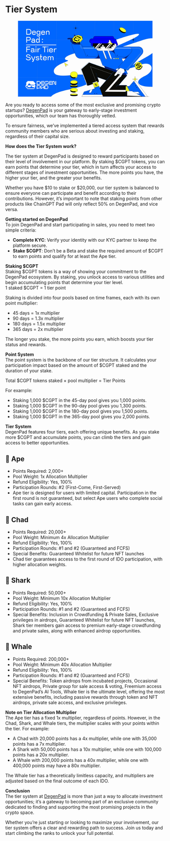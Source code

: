# Tier System

<figure><img src="../../../.gitbook/assets/image (17).png" alt=""><figcaption></figcaption></figure>

Are you ready to access some of the most exclusive and promising crypto startups? [DegenPad](http://degenpad.com/) is your gateway to early-stage investment opportunities, which our team has thoroughly vetted.

To ensure fairness, we’ve implemented a tiered access system that rewards community members who are serious about investing and staking, regardless of their capital size.

**How does the Tier System work?**

The tier system at DegenPad is designed to reward participants based on their level of involvement in our platform. By staking $CGPT tokens, you can earn points that determine your tier, which in turn affects your access to different stages of investment opportunities. The more points you have, the higher your tier, and the greater your benefits.

Whether you have $10 to stake or $20,000, our tier system is balanced to ensure everyone can participate and benefit according to their contributions. However, it’s important to note that staking points from other products like ChainGPT Pad will only reflect 50% on DegenPad, and vice versa.

**Getting started on DegenPad**\
To join DegenPad and start participating in sales, you need to meet two simple criteria:

* **Complete KYC**: Verify your identity with our KYC partner to keep the platform secure.
* **Stake $CGPT**: Don’t be a Beta and stake the required amount of $CGPT to earn points and qualify for at least the Ape tier.

**Staking $CGPT**\
Staking $CGPT tokens is a way of showing your commitment to the DegenPad ecosystem. By staking, you unlock access to various utilities and begin accumulating points that determine your tier level.\
1 staked $CGPT = 1 tier point

Staking is divided into four pools based on time frames, each with its own point multiplier:

* 45 days = 1x multiplier
* 90 days = 1.3x multiplier
* 180 days = 1.5x multiplier
* 365 days = 2x multiplier

The longer you stake, the more points you earn, which boosts your tier status and rewards.

**Point System**\
The point system is the backbone of our tier structure. It calculates your participation impact based on the amount of $CGPT staked and the duration of your stake.

Total $CGPT tokens staked × pool multiplier = Tier Points

For example:

* Staking 1,000 $CGPT in the 45-day pool gives you 1,000 points.
* Staking 1,000 $CGPT in the 90-day pool gives you 1,300 points.
* Staking 1,000 $CGPT in the 180-day pool gives you 1,500 points.
* Staking 1,000 $CGPT in the 365-day pool gives you 2,000 points.

**Tier System**\
DegenPad features four tiers, each offering unique benefits. As you stake more $CGPT and accumulate points, you can climb the tiers and gain access to better opportunities.

## 🦧 **Ape** <a href="#id-472d" id="id-472d"></a>

* Points Required: 2,000+
* Pool Weight: 1x Allocation Multiplier
* Refund Eligibility: Yes, 100%
* Participation Rounds: #2 (First-Come, First-Served)
* Ape tier is designed for users with limited capital. Participation in the first round is not guaranteed, but select Ape users who complete social tasks can gain early access.

## 🕺 **Chad** <a href="#e6db" id="e6db"></a>

* Points Required: 20,000+
* Pool Weight: Minimum 4x Allocation Multiplier
* Refund Eligibility: Yes, 100%
* Participation Rounds: #1 and #2 (Guaranteed and FCFS)
* Special Benefits: Guaranteed Whitelist for future NFT launches
* Chad tier guarantees access to the first round of IDO participation, with higher allocation weights.

## 🦈 **Shark** <a href="#id-2896" id="id-2896"></a>

* Points Required: 50,000+
* Pool Weight: Minimum 10x Allocation Multiplier
* Refund Eligibility: Yes, 100%
* Participation Rounds: #1 and #2 (Guaranteed and FCFS)
* Special Benefits: Inclusion in Crowdfunding & Private Sales, Exclusive privileges in airdrops, Guaranteed Whitelist for future NFT launches, Shark tier members gain access to premium early-stage crowdfunding and private sales, along with enhanced airdrop opportunities.

## 🐋 **Whale** <a href="#b6aa" id="b6aa"></a>

* Points Required: 200,000+
* Pool Weight: Minimum 40x Allocation Multiplier
* Refund Eligibility: Yes, 100%
* Participation Rounds: #1 and #2 (Guaranteed and FCFS)
* Special Benefits: Token airdrops from incubated projects, Occasional NFT airdrops, Private group for sale access & voting, Freemium access to DegenPad’s AI Tools, Whale tier is the ultimate level, offering the most extensive benefits, including passive rewards through token and NFT airdrops, private sale access, and exclusive privileges.

**Note on Tier Allocation Multiplier**\
The Ape tier has a fixed 1x multiplier, regardless of points. However, in the Chad, Shark, and Whale tiers, the multiplier scales with your points within the tier. For example:

* A Chad with 20,000 points has a 4x multiplier, while one with 35,000 points has a 7x multiplier.
* A Shark with 50,000 points has a 10x multiplier, while one with 100,000 points has a 20x multiplier.
* A Whale with 200,000 points has a 40x multiplier, while one with 400,000 points may have a 80x multiplier.

The Whale tier has a theoretically limitless capacity, and multipliers are adjusted based on the final outcome of each IDO.

**Conclusion**\
The tier system at [DegenPad](http://degenpad.com/) is more than just a way to allocate investment opportunities; it’s a gateway to becoming part of an exclusive community dedicated to finding and supporting the most promising projects in the crypto space.

Whether you’re just starting or looking to maximize your involvement, our tier system offers a clear and rewarding path to success. Join us today and start climbing the ranks to unlock your full potential.

[\
](https://medium.com/@degenpad?source=post\_page-----ec74d31f6371--------------------------------)
